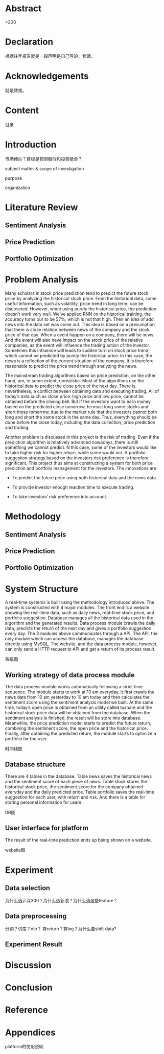 <h1>Abstract</h1>
<200
<h1>Declaration</h1>
根据往年报告就是一段声明是自己写的，套话。

<h1>Acknowledgements</h1>
就是致谢。
<h1>Content</h1>
目录
<h1>Introduction</h1>
市场倾向？目标是预测股价和投资组合？

subject matter & scope of investigation

purpose

organization

<h1>Literature Review</h1>
<h2>Sentiment Analysis</h2>
<h2>Price Prediction</h2>
<h2>Portfolio Optimization</h2>
<h1>Problem Analysis</h1>
Many scholars in stock price prediction tend to predict the future stock price by analyzing the historical stock price. From the historical data, some useful information, such as volatility, price trend in long term, can be discovered. However, when using purely the historical price, the prediction doesn’t work very well. We’ve applied RNN on the historical training, the accuracy turns our to be 57%, which is not that high. Then an idea of add news into the data set was come out. This idea is based on a presumption that there is close relation between news of the company and the stock price of that day. When a event happen on a company, there will be news. And the event will also have impact on the stock price of the relative companies, as the event will influence the trading action of the investor. Sometimes this influence will leads to sudden turn on stock price trend, which cannot be predicted by purely the historical price. In this case, the news is a reflection of the current situation of the company. It is therefore reasonable to predict the price trend through analyzing the news.

The mainstream trading algorithms based on price prediction, on the other hand, are, to some extent, unrealistic. Most of the algorithms use the historical data to predict the close price of the next day. There is, nevertheless, a conflict between obtaining data and executing trading. All of today’s data such as close price, high price and low price, cannot be obtained before the closing bell. But if the investors want to earn money based on the predicted close tomorrow, he must long some stocks and short those tomorrow, due to the market rule that the investors cannot both long and short the same stock in the same day. Thus, everything should be done before the close today, including the data collection, price prediction and trading.

Another problem is discussed in this project is the risk of trading. Even if the prediction algorithm is relatively advanced nowadays, there is still something we cannot predict. N this case, some of the investors would like to take higher risk for higher return, while some would not. A portfolio suggestion strategy based on the investors risk preference is therefore significant. 
This project thus aims at constructing a system for both price prediction and portfolio management for the investors. The innovations are:

* To predict the future price using both historical data and the news data.

* To provide investor enough reaction time to execute trading.

* To take investors’ risk preference into account.

<h1>Methodology</h1>
<h2>Sentiment Analysis</h2>
<h2>Price Prediction</h2>
<h2>Portfolio Optimization</h2>
<h1>System Structure</h1>
A real-time systems is built using the methodology introduced above. The system is constructed with 4 major modules. The front end is a website showing the real-time data, such as daily news, real-time stock price, and portfolio suggestion. Database manages all the historical data used in the algorithm and the generated results. Data process module crawls the daily data, predicts the return of the next day and gives a portfolio suggestion every day. The 3 modules above communicates through a API. The API, the only module which can access the database, manages the database directly using MySQL. The website, and the data process module, however, can only send a HTTP request to API and get a return of its process result.

系统图

<h2>Working strategy of data process module</h2>
The data process module works automatically following a strict time sequence. The module starts to work at 10 am everyday. It first crawls the news data from 10 am yesterday to 10 am today and then calculates the sentiment score using the sentiment analysis model we built. At the same time, today’s open price is obtained from an utility called tushare and the historical stock price data will be obtained from the database. When the sentiment analysis is finished, the result will be store into database. Meanwhile, the price prediction model starts to predict the future return, combining the sentiment score, the open price and the historical price. Finally, after obtaining the predicted return, the module starts to optimize a portfolio for the user.

时间线图

<h2>Database structure</h2>
There are 4 tables in the database. Table news saves the historical news and the sentiment score of each piece of news. Table stock stores the historical stock price, the sentiment score for the company obtained everyday and the daily predicted price. Table portfolio saves the real-time suggestion for each user, with return and risk. And there is a table for storing personal information for users.

DB图

<h2>User interface for platform</h2>
The result of the real-time prediction ends up being shown on a website. 

website图

<h1>Experiment</h1>
<h2>Data selection</h2>
为什么选沪深300？为什么选新浪？为什么选这些feature？

<h2>Data preprocessing</h2>
分词？词库？nlp？  
算return？算log？为什么要shift data?

<h2>Experiment Result</h2>

<h1>Discussion</h1>
<h1>Conclusion</h1>
<h1>Reference</h1>
<h1>Appendices</h1>
platform的使用说明
